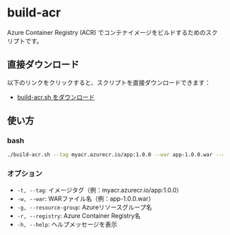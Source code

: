 # build-acr

Azure Container Registry (ACR) でコンテナイメージをビルドするためのスクリプトです。

## 直接ダウンロード

以下のリンクをクリックすると、スクリプトを直接ダウンロードできます：

- [build-acr.sh をダウンロード](https://raw.githubusercontent.com/striderkein/build-acr/main/build-acr.sh)

## 使い方

### bash

```bash
./build-acr.sh --tag myacr.azurecr.io/app:1.0.0 --war app-1.0.0.war --resource-group myResourceGroup --registry myAcrName
```

### オプション

- `-t, --tag`: イメージタグ（例：myacr.azurecr.io/app:1.0.0）
- `-w, --war`: WARファイル名（例：app-1.0.0.war）
- `-g, --resource-group`: Azureリソースグループ名
- `-r, --registry`: Azure Container Registry名
- `-h, --help`: ヘルプメッセージを表示
